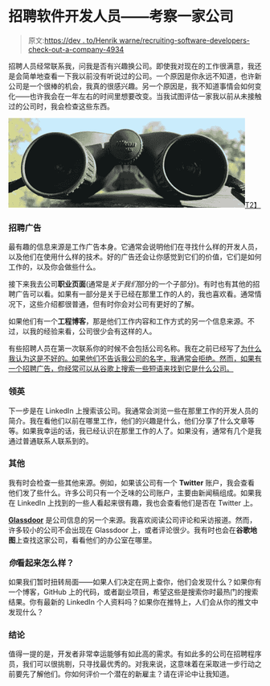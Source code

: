 # 招聘软件开发人员——考察一家公司

> 原文:[https://dev . to/Henrik warne/recruiting-software-developers-check-out-a-company-4934](https://dev.to/henrikwarne/recruiting-software-developers-checking-out-a-company-4934)

招聘人员经常联系我，问我是否有兴趣换公司。即使我对现在的工作很满意，我还是会简单地查看一下我以前没有听说过的公司。一个原因是你永远不知道，也许新公司是一个很棒的机会，我真的很感兴趣。另一个原因是，我不知道事情会如何变化——也许我会在一年左右的时间里想要改变。当我试图评估一家我以前从未接触过的公司时，我会检查这些东西。

[![](img/de39a697284b64591605c21ed9a5b61d.png)T2】](https://henrikwarne1.files.wordpress.com/2019/09/dsc_2416-e1568548097858.jpg)

### [](#the-job-ad)招聘广告

最有趣的信息来源是工作广告本身。它通常会说明他们在寻找什么样的开发人员，以及他们在使用什么样的技术。好的广告还会让你感觉到它们的价值，它们是如何工作的，以及你会做些什么。

接下来我去公司**职业页面**(通常是*关于我们*部分的一个子部分)。有时也有其他的招聘广告可以看。如果有一部分是关于已经在那里工作的人的，我也喜欢看。通常情况下，这些介绍都很普通，但有时你会对公司有更好的了解。

如果他们有一个**工程博客**，那是他们工作内容和工作方式的另一个信息来源。不过，以我的经验来看，公司很少会有这样的人。

有些招聘人员在第一次联系你的时候不会包括公司名称。我在之前已经写了[为什么我认为这是不好的。如果他们不告诉我公司的名字，我通常会拒绝。然而，如果有一个招聘广告，你经常可以从谷歌上搜索一些短语来找到它是什么公司。](https://henrikwarne.com/2015/11/22/recruiting-software-developers-initial-contact/)

### [](#linkedin)领英

下一步是在 LinkedIn 上搜索该公司。我通常会浏览一些在那里工作的开发人员的简介。我在看他们以前在哪里工作，他们的兴趣是什么，他们分享了什么文章等等。如果我幸运的话，我已经认识在那里工作的人了。如果没有，通常有几个是我通过普通联系人联系到的。

### [](#other)其他

我有时会检查一些其他来源。例如，如果该公司有一个 **Twitter** 账户，我会查看他们发了些什么。许多公司只有一个乏味的公司账户，主要由新闻稿组成。如果我在 LinkedIn 上找到的一些人看起来很有趣，我也会查看他们是否在 Twitter 上。

[**Glassdoor**](https://www.glassdoor.com) 是公司信息的另一个来源。我喜欢阅读公司评论和采访报道。然而，许多较小的公司不会出现在 Glassdoor 上，或者评论很少。我有时也会在**谷歌地图**上查找这家公司，看看他们的办公室在哪里。

### *你*看起来怎么样？

如果我们暂时扭转局面——如果人们决定在网上查你，他们会发现什么？如果你有一个博客，GitHub 上的代码，或者副业项目，希望这些是搜索你时最热门的搜索结果。你有最新的 LinkedIn 个人资料吗？如果你在推特上，人们会从你的推文中发现什么？

### [](#conclusion)结论

值得一提的是，开发者非常幸运能够有如此高的需求。有如此多的公司在招聘程序员，我们可以很挑剔，只寻找最优秀的。对我来说，这意味着在采取进一步行动之前要先了解他们。你如何评价一个潜在的新雇主？请在评论中让我知道。